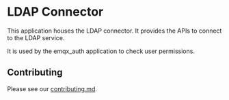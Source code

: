 # LDAP Connector

This application houses the LDAP connector.
It provides the APIs to connect to the LDAP service.

It is used by the emqx_auth application to check user permissions.

## Contributing

Please see our [contributing.md](../../CONTRIBUTING.md).
